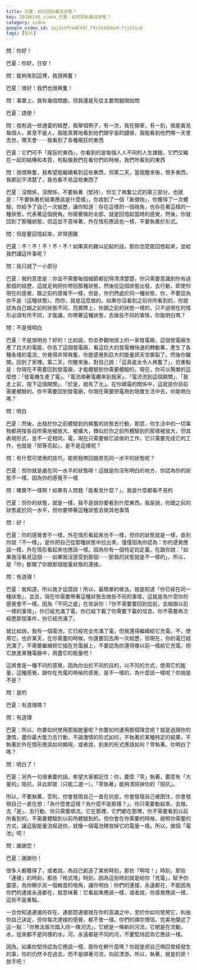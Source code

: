 ```yaml
---
title: 巴夏：如何回到最佳狀態？
key: 20180130_video_巴夏：如何回到最佳狀態？
category: video
google_video_id: 1pjZotPVkWE4Of_T9z4Id3DUw9-TzjQ1GvQ
tags: [影片]
---
```


問：你好！

巴夏：你好，日安！

問：能夠來到這裡，我很興奮！

巴夏：很好！我們也很興奮！

問：事實上，我有幾個問題，但我還是先從主要問題開始問

巴夏：請便！

問：我有過一些通靈的經歷，我舉個例子，有一次，我在開車，有一刻，我能看見每個人，甚至不是人，我能真實地看到他們跟宇宙的鏈接，我能看到他們哪一天會去世，哪天會⋯⋯我看到了各種瘋狂的東西

巴夏：它們可不「瘋狂的東西」，你看到的是每個人人不同的人生課題，它們交織在一起的結構和本質，有點像我們在看你們的時候，我們所看到的東西

問：我很興奮，我希望能繼續看到這些東西，但第二天，當我醒來後，很多東西，我都記不清楚了，我也看不見這些東西了

巴夏：沒關係，沒關係，不要執著（堅持），你忘了興奮公式的第三部分，也就是：「不要執著於結果應該是什麼樣」，你收到了一個「象徵物」，你獲得了一次體驗，你給予了自己一次經歷，讓你知道：存在這樣的一個視角，也存在著這樣的一種狀態，代表著這個視角。你需要做的全部，就是回憶起當時的感覺，然後，你就回到了那種狀態，但這並不意味著，外在情形應該也一樣，不要執著於形式。

問：但是要回憶起來，非常困難

巴夏：不！不！不！不！不！如果真的難以記起的話，那你怎麼能回想起來，並給我們講這件事呢？

問：我只說了一小部分

巴夏：我的意思是：你並不需要每個細節都記得清清楚楚，你只需要意識到你有過那個的經歷，這就足夠把你帶回那種狀態，然後從這個狀態出發，去行動，即使你現在的感覺，跟之前的感覺不一樣，但是，你仍然處於同一種狀態，你，不要認為你不是（這種狀態）。而你，就是這麼做的。如果你沒看到之前你所看到的，你就認為自己跟之前的狀態不同，而實際上，你跟之前的狀態一樣的，只不過現在的情形必須有所不同，才能讓，你帶著這種狀態，去做些不同的事情，你能明白嗎？

問：不是很明白

巴夏：不是很明白？好的！比如說，你去參觀地球上的一家發電廠，這個發電廠生產了巨大的電能，你去了這個發電廠，看這巨大的發電機快速的轉動著，產生了各種各樣的電流，你覺得非常興奮，你能感覺到巨大的能量把天空撕裂了。然後你離開，回到了家裡。第二天，你醒來後，對自己說：「這真是太令人興奮了」，但重點是：你現在不需要回到發電廠，才能體驗到你需要體驗的。現在，你可以簡單的這麼想：「發電機生產了電」、「電流順著電纜來到我家」、「電流流到這個開關」、「我走上前，按下這個開關」、「於是，就有了光」。在你跟電的關係中，這就是你目前需要體驗的，你不需要回到發電廠，你現在需要把電用到現實生活中去，你能明白嗎？

問：明白

巴夏：然後，出發於你之前體驗到的興奮的狀態去行動，那麼，你生活中的一切事物都將按各自所需地被放大、被擴大，類似於你之前所體驗到的那樣被放大，但其表現形式，並不一定相同，電，現在只需要做它該做的工作，它只需要完成它的工作，也就是「把等亮起」，是不是這樣呢？

問：有什麼可使用的技巧，能把我帶回跟原先同一水平的狀態呢？

巴夏：但你就是處在同一水平的狀態呀！這就是你沒有明白的地方，你認為你的狀態不一樣，因為你的感覺不一樣

問：確實不一樣啊！如果有人問我「能看見什麼？」，我是什麼都看不見的

巴夏：但你的狀態，就是一樣，我不是說你要看到什麼東西，我是說，你跟之前的狀態處於同一水平，但你要帶著這種狀態去做其他事情

問：好！

巴夏：你的感覺會不一樣，外在情形看起來也不一樣，但你的狀態就是一樣，直到你說「不一樣」，是你把自己從那種狀態中拉出來，僅僅因為你認為：你的感覺應該一樣，外在情形看起來也應該一樣。因為你有一個特定的定義，在跟你說：「如果我沒看見這個⋯⋯如果我沒感受到那個⋯⋯那我的狀態就是不一樣的」，所以，是「你」斷開了你跟那個能量狀態的連接。

問：有道理！

巴夏：我知道，所以我才這麼說！所以，最簡單的做法，就是知道「你已經在同一種狀態」，並且，現在你需要帶著這種狀態去做些不同的事情，這就是為什麼你的感覺會不一樣。因為「不同之處」在告訴你：「你不需要要回到從前，去做跟以前一樣的事情」，你已經充滿了電，你已經下載了你需要下載的信息，你不需要再次經歷那個事件，你已經充滿了。

就比如說，我有一個電池，它已經完全充滿了電，但我還得繼續給它充電，不，使用它。也許某天，在你需要的時候，你還要回去再一次經歷，但現在，你的電已經充滿了，不需要繼續把它插在充電器上，不要認為你還得像以前一樣給它充電，把它放進某種電器中，用盡它的能量吧！

這將會是一種不同的感覺，因為你出於不同的目的，以不同的方式，使用它的能量，這種感覺，跟你在充電的時候的感覺，是不一樣的，為什麼該一樣呢？你說是不是？

問：是的

巴夏：有道理嗎？

問：有道理

巴夏：所以，你要如何使用那股能量呢？你要如何運用那個理念呢？就是追隨你的激情，盡你最大能力去行動，不論激情的形式如何，不執著於某種特定的結果，不執著於外在情形應該如何顯現，或者說，到來的形式應該如何？零執著。你明白了嗎？

問：明白了！

巴夏：另外一句很重要的話，希望大家都記住：你，要麼「零」執著，要麼有「大量的」阻抗，非此即彼（只能二選一）。「零執著」能夠清除掉你的「阻抗」。

所以，不要執著，否則，你會發現自己一直在抗拒，你會發現自己被困住，你會發現自己一直在想：「為什麼會這樣？為什麼不是那樣？」。你只需要動起來、去做、去「是」、去行動、你只需要順流。它在那裡，它們都在那裡，你不需要看到以前所看到的，不需要體驗到以前所體驗到的，但你會在你需要的時候，按照你需要的方式，讓這股能量流經過你，就像一個電池釋放掉它的電量一樣。所以，做個「電池」吧！

問：謝謝您！

巴夏：謝謝你！

很多人都獲得了，或者說，為自己創造了某些時刻，那些「啊哈！」時刻，那些「連接」的時刻，那些「格式塔」時刻，因為這些時刻就是給你「充電」，賦予你靈感，為你顯示另一個維度的視角，讓你明白：你們的連接，永遠都在，不能因為你們的連接永遠都在，就意味著：它看起來應該一樣，或者說，你感覺應該一樣，這些不是重點。

一旦你知道連接的存在，連那麼連接就在你的意識之中，至於你如何使用它，則由你自己決定，但你每次連接的感覺，都不會一樣。你們的禪宗僧侶，完美地闡述了這一點：「你無法兩次踏入同一條河流」，它總是一條新的河流，它總是在流動，水，從來都不是同樣的水，河，永遠都是不同的河，不要堅持認為它應該一樣。

因為，如果你堅持認為它應該一樣，那你在幹什麼嗎？你就是把自己帶回曾經發生的事，你的仍然卡在過去，而不是順著河流，向前漂游。所以，執著，就是抗拒！放手吧！
